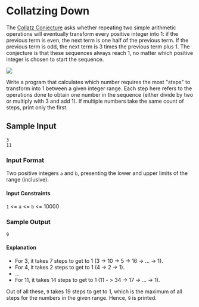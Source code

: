 # Collatzing Down

The [Collatz Conjecture](https://en.wikipedia.org/wiki/Collatz_conjecture) asks whether repeating two simple arithmetic operations will eventually transform every positive integer into 1: if the previous term is even, the next term is one half of the previous term. If the previous term is odd, the next term is 3 times the previous term plus 1. The conjecture is that these sequences always reach 1, no matter which positive integer is chosen to start the sequence.

![](https://wikimedia.org/api/rest_v1/media/math/render/svg/ec22031bdc2a1ab2e4effe47ae75a836e7dea459)

Write a program that calculates which number requires the most "steps" to transform into 1 between a given integer range. Each step here refers to the operations done to obtain one number in the sequence (either divide by two or multiply with 3 and add 1). If multiple numbers take the same count of steps, print only the first.

## Sample Input
```
3
11
```

### Input Format
Two positive integers `a` and `b`, presenting the lower and upper limits of the range (inclusive).

#### Input Constraints
`1` <= `a` <= `b` <= 10000

### Sample Output
`9`

#### Explanation
- For 3, it takes 7 steps to get to 1 (3 -> 10 -> 5 -> 16 -> ... -> 1).
- For 4, it takes 2 steps to get to 1 (4 -> 2 -> 1).
- ...
- For 11, it takes 14 steps to get to 1 (11 - > 34 -> 17 -> ...  -> 1).

Out of all these, `9` takes 19 steps to get to 1, which is the maximum of all steps for the numbers in the given range. Hence, `9` is printed.

